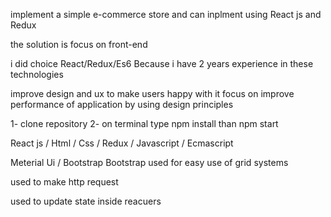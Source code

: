 <!-- 1 - Description of the problem and solution -->

implement a simple e-commerce store and can inplment using React js and Redux

<!-- Whether the solution focuses on back-end, front-end or if it's full stack. -->

the solution is focus on front-end

<!-- Reasoning behind your technical choices, including architectural. -->

i did choice React/Redux/Es6 Because i have 2 years experience in these technologies

<!--
Trade-offs you might have made, anything you left out, or what you might do differently if you were to spend additional time on the project. -->

improve design and ux to make users happy with it
focus on improve performance of application by using design principles

<!-- how run project if you download it from github -->

1- clone repository
2- on terminal type npm install than npm start

<!-- technologies used -->

React js / Html / Css / Redux / Javascript / Ecmascript

<!-- important libraries -->
<!-- helper design  -->

Meterial Ui / Bootstrap
Bootstrap used for easy use of grid systems

<!-- axios library -->

used to make http request

<!-- dot-prop-immutable -->

used to update state inside reacuers
